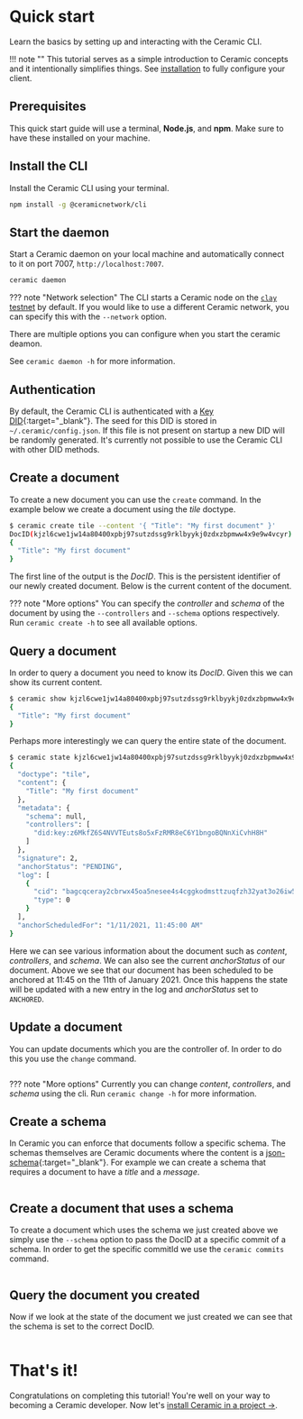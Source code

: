 # Quick start
Learn the basics by setting up and interacting with the Ceramic CLI.

!!! note ""
    This tutorial serves as a simple introduction to Ceramic concepts and it
    intentionally simplifies things. See [installation](./installation.md) to
    fully configure your client.

## Prerequisites

This quick start guide will use a terminal, **Node.js**, and **npm**. Make sure
to have these installed on your machine.

## Install the CLI

Install the Ceramic CLI using your terminal.

```bash
npm install -g @ceramicnetwork/cli
```

## Start the daemon

Start a Ceramic daemon on your local machine and automatically connect to it on
port 7007, `http://localhost:7007`.

```bash
ceramic daemon
```

??? note "Network selection"
    The CLI starts a Ceramic node on the [`clay` testnet]() by default. If you
    would like to use a different Ceramic network, you can specify this with the
    `--network` option.

There are multiple options you can configure when you start the ceramic deamon.

See `ceramic daemon -h` for more information.


## Authentication
By default, the Ceramic CLI is authenticated with a
[Key DID](https://github.com/ceramicnetwork/key-did-provider-ed25519){:target="_blank"}. The seed
for this DID is stored in `~/.ceramic/config.json`. If this file is not present
on startup a new DID will be randomly generated. It's currently not possible to
use the Ceramic CLI with other DID methods.


## Create a document
To create a new document you can use the `create` command. In the example below
we create a document using the *tile* doctype.

```bash
$ ceramic create tile --content '{ "Title": "My first document" }'
DocID(kjzl6cwe1jw14a80400xpbj97sutzdssg9rklbyykj0zdxzbpmww4x9e9w4vcyr)
{
  "Title": "My first document"
}
```

The first line of the output is the *DocID*. This is the persistent identifier
of our newly created document. Below is the current content of the document.

??? note "More options"
    You can specify the *controller* and *schema* of the document by using the
    `--controllers` and `--schema` options respectively. Run `ceramic create -h`
    to see all available options.

## Query a document
In order to query a document you need to know its *DocID*. Given this we can
show its current content.

```bash
$ ceramic show kjzl6cwe1jw14a80400xpbj97sutzdssg9rklbyykj0zdxzbpmww4x9e9w4vcyr
{
  "Title": "My first document"
}
```

Perhaps more interestingly we can query the entire state of the document.

```bash
$ ceramic state kjzl6cwe1jw14a80400xpbj97sutzdssg9rklbyykj0zdxzbpmww4x9e9w4vcyr
{
  "doctype": "tile",
  "content": {
    "Title": "My first document"
  },
  "metadata": {
    "schema": null,
    "controllers": [
      "did:key:z6MkfZ6S4NVVTEuts8o5xFzRMR8eC6Y1bngoBQNnXiCvhH8H"
    ]
  },
  "signature": 2,
  "anchorStatus": "PENDING",
  "log": [
    {
      "cid": "bagcqceray2cbrwx45oa5nesee4s4cggkodmsttzuqfzh32yat3o26iw5m5rq",
      "type": 0
    }
  ],
  "anchorScheduledFor": "1/11/2021, 11:45:00 AM"
}
```

Here we can see various information about the document such as *content*,
*controllers*, and *schema*. We can also see the current *anchorStatus* of our
document. Above we see that our document has been scheduled to be anchored at
11:45 on the 11th of January 2021. Once this happens the state will be updated
with a new entry in the log and *anchorStatus* set to `ANCHORED`.

## Update a document
You can update documents which you are the controller of. In order to do this
you use the `change` command.

```jsx

```

??? note "More options"
    Currently you can change *content*, *controllers*, and *schema* using the
    cli. Run `ceramic change -h` for more information.


## Create a schema
In Ceramic you can enforce that documents follow a specific schema. The schemas
themselves are Ceramic documents where the content is a
[json-schema](https://json-schema.org/){:target="_blank"}. For example we can create a schema that
requires a document to have a *title* and a *message*.

```jsx

```

## Create a document that uses a schema
To create a document which uses the schema we just created above we simply use
the `--schema` option to pass the DocID at a specific commit of a schema. In
order to get the specific commitId we use the `ceramic commits` command.

```jsx

```

## Query the document you created
Now if we look at the state of the document we just created we can see that the
schema is set to the correct DocID.

```jsx

```

# That's it!

Congratulations on completing this tutorial! You're well on your way to becoming a Ceramic developer. Now let's [install Ceramic in a project →]().

</br>
</br>
</br>
